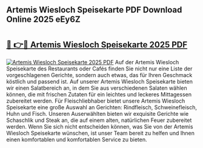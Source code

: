 ## Artemis Wiesloch Speisekarte PDF Download Online 2025 eEy6Z

# <h2><a href="http://gcbnaw.nevu.top/?p=Artemis+Wiesloch+Speisekarte">🔗 👉🔴 Artemis Wiesloch Speisekarte 2025 PDF</a></h2>

[![Artemis Wiesloch Speisekarte 2025 PDF](https://i.imgur.com/dBaPXMq.png)](http://gcbnaw.nevu.top/?p=Artemis+Wiesloch+Speisekarte)
Auf der Artemis Wiesloch Speisekarte des Restaurants oder Cafés finden Sie nicht nur eine Liste der vorgeschlagenen Gerichte, sondern auch etwas, das für Ihren Geschmack köstlich und passend ist. Auf unserer Artemis Wiesloch Speisekarte bieten wir einen Salatbereich an, in dem Sie aus verschiedenen Salaten wählen können, die mit frischen Zutaten für ein leichtes und leckeres Mittagessen zubereitet werden. Für Fleischliebhaber bietet unsere Artemis Wiesloch Speisekarte eine große Auswahl an Gerichten: Rindfleisch, Schweinefleisch, Huhn und Fisch. Unseren Auserwählten bieten wir exquisite Gerichte wie Schaschlik und Steak an, die auf einem alten, natürlichen Feuer zubereitet werden. Wenn Sie sich nicht entscheiden können, was Sie von der Artemis Wiesloch Speisekarte wünschen, ist unser Team bereit zu helfen und Ihnen einen komfortablen und komfortablen Service zu bieten.
